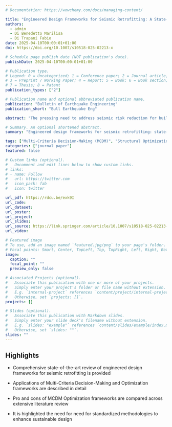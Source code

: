 ```yaml
---
# Documentation: https://wowchemy.com/docs/managing-content/

title: "Engineered Design Frameworks for Seismic Retrofitting: A State-of-the-Art Review"
authors:
  - admin
  - Di Benedetto Marilisa
  - Di Trapani Fabio
date: 2025-04-10T00:00:01+01:00
doi: https://doi.org/10.1007/s10518-025-02213-x

# Schedule page publish date (NOT publication's date).
publishDate: 2025-04-10T00:00:01+01:00

# Publication type.
# Legend: 0 = Uncategorized; 1 = Conference paper; 2 = Journal article;
# 3 = Preprint / Working Paper; 4 = Report; 5 = Book; 6 = Book section;
# 7 = Thesis; 8 = Patent
publication_types: ["2"]

# Publication name and optional abbreviated publication name.
publication: "Bulletin of Earthquake Engineering"
publication_short: "Bull Earthquake Eng"

abstract: "The pressing need to address seismic risk reduction for built heritage, while ensuring economic and environmental sustainability, highlights the importance of formal design methodologies that achieve prescribed goals. In current practice, the design of seismic retrofitting is predominantly based on the designer’s experience and trial-and-error procedures, primarily focusing on structural performance. However, retrofit interventions have significant social, environmental, and economic impacts that must be integrated into the design process to enable informed decision-making. The absence of formalized criteria, combined with advancements in computational capabilities, has driven the development of structured frameworks to guide the design process. This paper presents a comprehensive literature review of engineered design frameworks for seismic retrofitting of existing structures. The state of the art includes Multi-Criteria Decision-Making (MCDM) frameworks, which rank multiple conflicting design options, and Optimization frameworks, which mathematically formalize the design process by adhering to prescribed constraints. Recent hybrid methodologies are also examined. The review explores these methodologies, traces their research evolution over time, outlines the advantages and limitations of each framework, and identifies gaps that future research must address.  "

# Summary. An optional shortened abstract.
summary: "Engineered design frameworks for seismic retrofitting: state-of-the-art methodologies, emerging trends, and future research directions"

tags: ["Multi-Criteria Decision-Making (MCDM)", "Structural Optimization", "Seismic retrofitting", "Automated design", "Metaheuristic algorithms", "Genetic algorithms"]
categories: ["journal paper"]
featured: false

# Custom links (optional).
#   Uncomment and edit lines below to show custom links.
# links:
# - name: Follow
#   url: https://twitter.com
#   icon_pack: fab
#   icon: twitter

url_pdf: https://rdcu.be/exk9I
url_code:
url_dataset:
url_poster:
url_project:
url_slides:
url_source: https://link.springer.com/article/10.1007/s10518-025-02213-x
url_video:

# Featured image
# To use, add an image named `featured.jpg/png` to your page's folder. 
# Focal points: Smart, Center, TopLeft, Top, TopRight, Left, Right, BottomLeft, Bottom, BottomRight.
image:
  caption: ""
  focal_point: ""
  preview_only: false

# Associated Projects (optional).
#   Associate this publication with one or more of your projects.
#   Simply enter your project's folder or file name without extension.
#   E.g. `internal-project` references `content/project/internal-project/index.md`.
#   Otherwise, set `projects: []`.
projects: []

# Slides (optional).
#   Associate this publication with Markdown slides.
#   Simply enter your slide deck's filename without extension.
#   E.g. `slides: "example"` references `content/slides/example/index.md`.
#   Otherwise, set `slides: ""`.
slides: ""
---
```










## **Highlights**

* Comprehensive state-of-the-art review of engineered design frameworks for seismic retrofitting is provided

* Applications of Multi-Criteria Decision-Making and Optimization frameworks are described in detail

* Pro and cons of MCDM Optimization frameworks are compared across extensive literature review

* It is highlighted the need for need for standardized methodologies to enhance sustainable design




